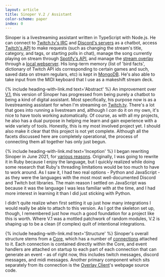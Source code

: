 ```yaml
---
layout: article
title: Sinoper V.2 / Assistant
color-scheme: paper
index: 0
---
```


Sinoper is a livestreaming assistant written in TypeScript with Node.js. He can connect to [Twitch.tv's IRC](Connections/tw-user) and [Discord's servers](Connections/discord-user) as a chatbot, access [Twitch's API](Connections/tw-api) to make requests (such as changing the stream's title, category, and tags, or starting polls in chat), manage the song currently playing on stream through [Spotify's API](Connections/spotify), and manage the [stream overlay](overlay-client) through a [local webserver](Connections/overlay-server). His long-term memory (list of 'bird facts', dictionary of Twitch API ids corresponding to certain games and such, saved data on stream regulars, etc) is kept in [MongoDB](Connections/mongo). He's also able to take input from the MIDI keyboard that I use as a makeshift stream deck.

{% include heading-with-link.md text='Abstract' %}
An improvement over [V.1](/sinoper-v1), this version of Sinoper has progressed from being purely a chatbot to being a kind of digital assistant. Most specifically, his purpose now is as a livestreaming assistant for when I'm streaming on [Twitch.tv](https://twitch.tv). There's a lot that goes into running a livestream and, although I *can* do it on my own, it's nice to have tools working automatically. Of course, as with all my projects, he also has a dual purpose in helping me learn and gain experience with a wide variety of tools. Honestly, this is my most involved project yet. I should also make it clear that this project is not yet complete. Although all the facets discussed here are completely operational, the process of connecting them all together has only just begun.

{% include heading-with-link.md text='Inception' %}
I began rewriting Sinoper in June 2021, for [various reasons](/sinoper-v1/sunset). Originally, I was going to rewrite it in Ruby because I enjoy the language, but I quickly realized while doing some research that Ruby's threading limitations would be too much to have to work around. As I saw it, I had two real options - Python and JavaScript - as they were the languages with the most most well-documented Discord and Twitch bot libraries. The main reason I settled on JavaScript was because it was the language I was less familiar with at the time, and I had more interest in learning it than I did just sticking with Python.

I didn't quite realize when first setting it up just how many integrations I would really be able to attach to this version. As I got the skeleton set up, though, I remembered just how much a good foundation for a project like this is worth. Where V.1 was a mottled patchwork of random modules, V.2 is shaping up to be a clean (if complex) quilt of intentional integrations.

{% include heading-with-link.md text='Structure' %}
Sinoper's overall structure stems from a [Core](command-core), which has a number of [connections](Connections) attached to it. Each connection is contained directly within the Core, and event handlers are attached on startup to each part of each connection that can generate an event - as of right now, this includes twitch messages, discord messages, and midi messages. Another primary component which sits separately from its connection is the [Overlay Client](overlay-client)'s webpage source code.
